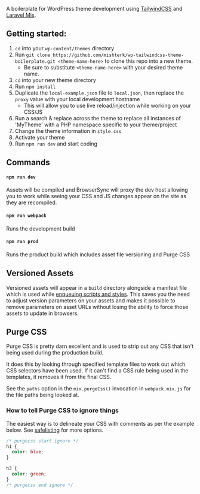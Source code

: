 A boilerplate for WordPress theme development using [TailwindCSS](https://tailwindcss.com/) and [Laravel Mix](https://laravel.com/docs/5.8/mix).

## Getting started:

1. `cd` into your `wp-content/themes` directory
1. Run `git clone https://github.com/mishterk/wp-tailwindcss-theme-boilerplate.git <theme-name-here>` to clone this repo into a new theme.
   - Be sure to substitute `<theme-name-here>` with your desired theme name.
1. `cd` into your new theme directory
1. Run `npm install`
1. Duplicate the `local-example.json` file to `local.json`, then replace the `proxy` value with your local 
development hostname
   - This will allow you to use live reload/injection while working on your CSS/JS
1. Run a search & replace across the theme to replace all instances of 'MyTheme' with a PHP 
namespace specific to your theme/project
1. Change the theme information in `style.css`
1. Activate your theme
1. Run `npm run dev` and start coding
   
## Commands

#### `npm run dev`

Assets will be compiled and BrowserSync will proxy the dev host allowing you to work while seeing your CSS and JS changes appear on the site as they are recompiled.

#### `npm run webpack`

Runs the development build

#### `npm run prod`

Runs the product build which includes asset file versioning and Purge CSS 

## Versioned Assets

Versioned assets will appear in a `build` directory alongside a manifest file which is used while 
[enqueuing scripts and styles](https://github.com/mishterk/wp-laravel-mix-theme-boilerplate/blob/master/includes/scripts-and-styles.php).
This saves you the need to adjust version parameters on your assets and makes it possible to remove parameters on 
asset URLs without losing the ability to force those assets to update in browsers.

## Purge CSS

Purge CSS is pretty darn excellent and is used to strip out any CSS that isn't being used during the production build. 

It does this by looking through specified template files to work out which CSS selectors have been used. If it can't 
find a CSS rule being used in the templates, it removes it from the final CSS. 

See the `paths` option in the `mix.purgeCss()` invocation in `webpack.mix.js` for the file paths being looked at. 

### How to tell Purge CSS to ignore things

The easiest way is to delineate your CSS with comments as per the example below. See 
[safelisting](https://purgecss.com/safelisting.html) for more options.   

```css
/* purgecss start ignore */
h1 {
  color: blue;
}

h3 {
  color: green;
}
/* purgecss end ignore */
```

